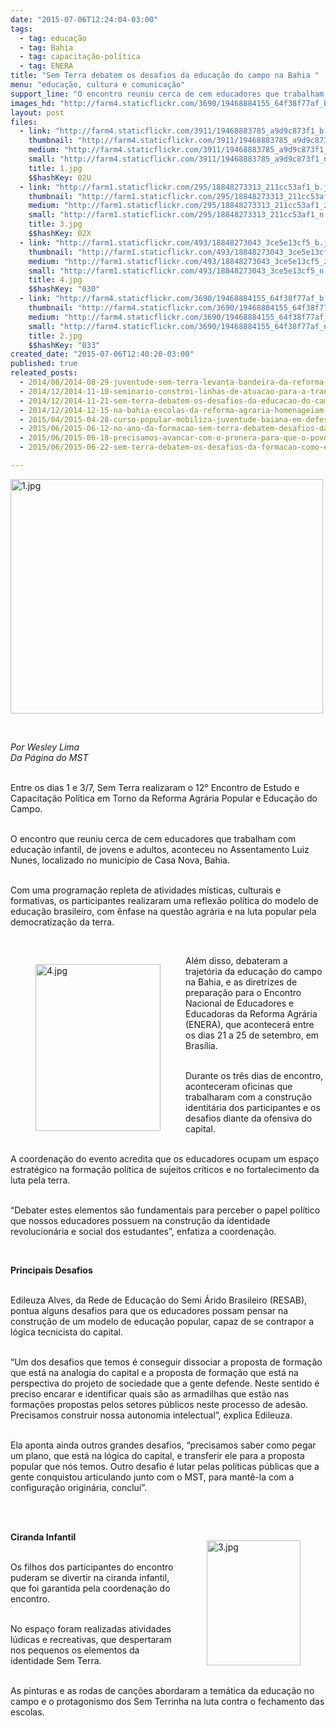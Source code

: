 ```yaml
---
date: "2015-07-06T12:24:04-03:00"
tags:
  - tag: educação
  - tag: Bahia
  - tag: capacitação-política
  - tag: ENERA
title: "Sem Terra debatem os desafios da educação do campo na Bahia "
menu: "educação, cultura e comunicação"
support_line: "O encontro reuniu cerca de cem educadores que trabalham com educação infantil, de jovens e adultos."
images_hd: "http://farm4.staticflickr.com/3690/19468884155_64f38f77af_b.jpg"
layout: post
files:
  - link: "http://farm4.staticflickr.com/3911/19468883785_a9d9c873f1_b.jpg"
    thumbnail: "http://farm4.staticflickr.com/3911/19468883785_a9d9c873f1_t.jpg"
    medium: "http://farm4.staticflickr.com/3911/19468883785_a9d9c873f1_z.jpg"
    small: "http://farm4.staticflickr.com/3911/19468883785_a9d9c873f1_n.jpg"
    title: 1.jpg
    $$hashKey: 02U
  - link: "http://farm1.staticflickr.com/295/18848273313_211cc53af1_b.jpg"
    thumbnail: "http://farm1.staticflickr.com/295/18848273313_211cc53af1_t.jpg"
    medium: "http://farm1.staticflickr.com/295/18848273313_211cc53af1_z.jpg"
    small: "http://farm1.staticflickr.com/295/18848273313_211cc53af1_n.jpg"
    title: 3.jpg
    $$hashKey: 02X
  - link: "http://farm1.staticflickr.com/493/18848273043_3ce5e13cf5_b.jpg"
    thumbnail: "http://farm1.staticflickr.com/493/18848273043_3ce5e13cf5_t.jpg"
    medium: "http://farm1.staticflickr.com/493/18848273043_3ce5e13cf5_z.jpg"
    small: "http://farm1.staticflickr.com/493/18848273043_3ce5e13cf5_n.jpg"
    title: 4.jpg
    $$hashKey: "030"
  - link: "http://farm4.staticflickr.com/3690/19468884155_64f38f77af_b.jpg"
    thumbnail: "http://farm4.staticflickr.com/3690/19468884155_64f38f77af_t.jpg"
    medium: "http://farm4.staticflickr.com/3690/19468884155_64f38f77af_z.jpg"
    small: "http://farm4.staticflickr.com/3690/19468884155_64f38f77af_n.jpg"
    title: 2.jpg
    $$hashKey: "033"
created_date: "2015-07-06T12:40:20-03:00"
published: true
releated_posts:
  - 2014/08/2014-08-29-juventude-sem-terra-levanta-bandeira-da-reforma-agraria-em-escola-publica.md
  - 2014/12/2014-11-10-seminario-constroi-linhas-de-atuacao-para-a-transicao-agroecologica-na-bahia.md
  - 2014/12/2014-11-21-sem-terra-debatem-os-desafios-da-educacao-do-campo-e-da-agroecologia.md
  - 2014/12/2014-12-15-na-bahia-escolas-da-reforma-agraria-homenageiam-os-30-anos-do-mst.md
  - 2015/04/2015-04-28-curso-popular-mobiliza-juventude-baiana-em-defesa-da-transformacao-social.md
  - 2015/06/2015-06-12-no-ano-da-formacao-sem-terra-debatem-desafios-da-organizacao-politica.md
  - 2015/06/2015-06-18-precisamos-avancar-com-o-pronera-para-que-o-povo-tenha-uma-educacao-libertadora.md
  - 2015/06/2015-06-22-sem-terra-debatem-os-desafios-da-formacao-como-estrategia-da-reforma-agraria-popular.md

---
```

<p><img alt="1.jpg" height="375" src="http://farm4.staticflickr.com/3911/19468883785_a9d9c873f1_b.jpg" width="500" /></p>

<p>&nbsp;</p>

<p><em>Por Wesley Lima<br />
Da P&aacute;gina do MST</em></p>

<p><br />
Entre os dias 1 e 3/7, Sem Terra realizaram o 12&deg; Encontro de Estudo e Capacita&ccedil;&atilde;o Pol&iacute;tica em Torno da Reforma Agr&aacute;ria Popular e Educa&ccedil;&atilde;o do Campo.&nbsp;</p>

<p><br />
O encontro que reuniu cerca de cem educadores que trabalham com educa&ccedil;&atilde;o infantil, de jovens e adultos, aconteceu no Assentamento Luiz Nunes, localizado no munic&iacute;pio de Casa Nova, Bahia.&nbsp;</p>

<p><br />
Com uma programa&ccedil;&atilde;o repleta de atividades m&iacute;sticas, culturais e formativas, os participantes realizaram uma reflex&atilde;o pol&iacute;tica do modelo de educa&ccedil;&atilde;o brasileiro, com &ecirc;nfase na quest&atilde;o agr&aacute;ria e na luta popular pela democratiza&ccedil;&atilde;o da terra.&nbsp;</p>

<p>&nbsp;</p>

<figure class="image" style="float:left"><img alt="4.jpg" height="267" src="http://farm1.staticflickr.com/493/18848273043_3ce5e13cf5_b.jpg" width="200" />
<figcaption></figcaption>
</figure>

<p>Al&eacute;m disso, debateram a trajet&oacute;ria da educa&ccedil;&atilde;o do campo na Bahia, e as diretrizes de prepara&ccedil;&atilde;o para o&nbsp;Encontro Nacional de Educadores e Educadoras da Reforma Agr&aacute;ria (ENERA), que acontecer&aacute; entre os dias 21 a 25 de setembro, em Bras&iacute;lia.</p>

<p><br />
Durante os tr&ecirc;s dias de encontro, aconteceram oficinas que trabalharam com a constru&ccedil;&atilde;o identit&aacute;ria dos participantes e os desafios diante da ofensiva do capital.&nbsp;</p>

<p><br />
A coordena&ccedil;&atilde;o do evento acredita que os educadores ocupam um espa&ccedil;o estrat&eacute;gico na forma&ccedil;&atilde;o pol&iacute;tica de sujeitos cr&iacute;ticos e no fortalecimento da luta pela terra.</p>

<p><br />
&ldquo;Debater estes elementos s&atilde;o fundamentais para perceber o papel pol&iacute;tico que nossos educadores possuem na constru&ccedil;&atilde;o da identidade revolucion&aacute;ria e social dos estudantes&rdquo;, enfatiza a coordena&ccedil;&atilde;o.</p>

<p>&nbsp;</p>

<p><strong>Principais Desafios</strong></p>

<p><br />
Edileuza Alves, da Rede de Educa&ccedil;&atilde;o do Semi &Aacute;rido Brasileiro (RESAB), pontua alguns desafios para que os educadores possam pensar na constru&ccedil;&atilde;o de um modelo de educa&ccedil;&atilde;o popular, capaz de se contrapor a l&oacute;gica tecnicista do capital.</p>

<p><br />
&ldquo;Um dos desafios que temos &eacute; conseguir dissociar a proposta de forma&ccedil;&atilde;o que est&aacute; na analogia do capital e a proposta de forma&ccedil;&atilde;o que est&aacute; na perspectiva do projeto de sociedade que a gente defende. Neste sentido &eacute; preciso encarar e identificar quais s&atilde;o as armadilhas que est&atilde;o nas forma&ccedil;&otilde;es propostas pelos setores p&uacute;blicos neste processo de ades&atilde;o. Precisamos construir nossa autonomia intelectual&rdquo;, explica Edileuza.</p>

<p><br />
Ela aponta ainda outros grandes desafios, &ldquo;precisamos saber como pegar um plano, que est&aacute; na l&oacute;gica do capital, e transferir ele para a proposta popular que n&oacute;s temos. Outro desafio &eacute; lutar pelas pol&iacute;ticas p&uacute;blicas que a gente conquistou articulando junto com o MST, para mant&ecirc;-la com a configura&ccedil;&atilde;o origin&aacute;ria, conclu&iacute;&rdquo;.</p>

<p><br />
&nbsp;</p>

<figure class="image" style="float:right"><img alt="3.jpg" height="200" src="http://farm1.staticflickr.com/295/18848273313_211cc53af1_b.jpg" width="150" />
<figcaption></figcaption>
</figure>

<p><strong>Ciranda Infantil</strong></p>

<p><br />
Os filhos dos participantes do encontro puderam se divertir na ciranda infantil, que foi garantida pela coordena&ccedil;&atilde;o do encontro.&nbsp;</p>

<p><br />
No espa&ccedil;o foram realizadas atividades l&uacute;dicas e recreativas, que despertaram nos pequenos os elementos da identidade Sem Terra.&nbsp;</p>

<p><br />
As pinturas e as rodas de can&ccedil;&otilde;es abordaram a tem&aacute;tica da educa&ccedil;&atilde;o no campo e o protagonismo dos Sem Terrinha na luta contra o fechamento das escolas.</p>
